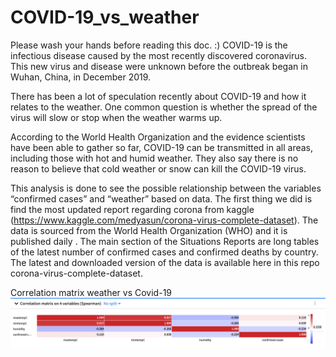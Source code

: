 # COVID-19_vs_weather
Please wash your hands before reading this doc. :)
COVID-19 is the infectious disease caused by the most recently discovered coronavirus. This new virus and disease were unknown before the outbreak began in Wuhan, China, in December 2019.

There has been a lot of speculation recently about COVID-19 and how it relates to the weather. One common question is whether the spread of the virus will slow or stop when the weather warms up.

According to the World Health Organization and the evidence scientists have been able to gather so far, COVID-19 can be transmitted in all areas, including those with hot and humid weather. They also say there is no reason to believe that cold weather or snow can kill the COVID-19 virus. 

This analysis is done to see the possible relationship between the variables “confirmed cases” and “weather” based on data. The first thing we did is find the most updated report regarding corona from kaggle (https://www.kaggle.com/medyasun/corona-virus-complete-dataset). The data is sourced from the World Health Organization (WHO) and it is published daily . The main section of the Situations Reports are long tables of the latest number of confirmed cases and confirmed deaths by country. The latest and downloaded version of the data is available here in this repo corona-virus-complete-dataset.

Correlation matrix weather vs Covid-19 
![Correlation Matrix](correlationmatrix.png)